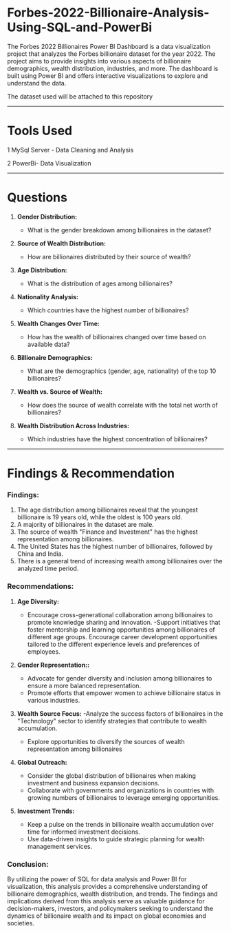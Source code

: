 
# Forbes-2022-Billionaire-Analysis-Using-SQL-and-PowerBi
The Forbes 2022 Billionaires Power BI Dashboard is a data visualization project that analyzes the Forbes billionaire dataset for the year 2022. The project aims to provide insights into various aspects of billionaire demographics, wealth distribution, industries, and more. The dashboard is built using Power BI and offers interactive visualizations to explore and understand the data.

The dataset used will be attached to this repository

----
# Tools Used
1 MySql Server - Data Cleaning and Analysis

2 PowerBi- Data Visualization


-----
# Questions

1. **Gender Distribution:**
   - What is the gender breakdown among billionaires in the dataset?

2. **Source of Wealth Distribution:**
   - How are billionaires distributed by their source of wealth?

3. **Age Distribution:**
   - What is the distribution of ages among billionaires?

4. **Nationality Analysis:**
   - Which countries have the highest number of billionaires?

5. **Wealth Changes Over Time:**
   - How has the wealth of billionaires changed over time based on available data?

6. **Billionaire Demographics:**
   - What are the demographics (gender, age, nationality) of the top 10 billionaires?

7. **Wealth vs. Source of Wealth:**
   - How does the source of wealth correlate with the total net worth of billionaires?

8. **Wealth Distribution Across Industries:**
   - Which industries have the highest concentration of billionaires?


----
# Findings & Recommendation

### Findings:

1. The age distribution among billionaires reveal that the youngest billionaire is 19 years old, while the oldest is 100 years old.
2. A majority of billionaires in the dataset are male.
3. The source of wealth "Finance and Investment" has the highest representation among billionaires.
4. The United States has the highest number of billionaires, followed by China and India.
5. There is a general trend of increasing wealth among billionaires over the analyzed time period.



### Recommendations:

1. **Age Diversity:**
   - Encourage cross-generational collaboration among billionaires to promote knowledge sharing and innovation.
   -Support initiatives that foster mentorship and learning opportunities among billionaires of different age groups. Encourage career development opportunities tailored to the different experience levels and preferences of employees.

2. **Gender Representation::**
   - Advocate for gender diversity and inclusion among billionaires to ensure a more balanced representation.
   - Promote efforts that empower women to achieve billionaire status in various industries.

3. **Wealth Source Focus:**
   -Analyze the success factors of billionaires in the "Technology" sector to identify strategies that contribute to wealth accumulation.
   - Explore opportunities to diversify the sources of wealth representation among billionaires

4. **Global Outreach:**
   - Consider the global distribution of billionaires when making investment and business expansion decisions.
   - Collaborate with governments and organizations in countries with growing numbers of billionaires to leverage emerging opportunities.

5. **Investment Trends:**
   - Keep a pulse on the trends in billionaire wealth accumulation over time for informed investment decisions.
   - Use data-driven insights to guide strategic planning for wealth management services.

### Conclusion:
By utilizing the power of SQL for data analysis and Power BI for visualization, this analysis provides a comprehensive understanding of billionaire demographics, wealth distribution, and trends. The findings and implications derived from this analysis serve as valuable guidance for decision-makers, investors, and policymakers seeking to understand the dynamics of billionaire wealth and its impact on global economies and societies.
